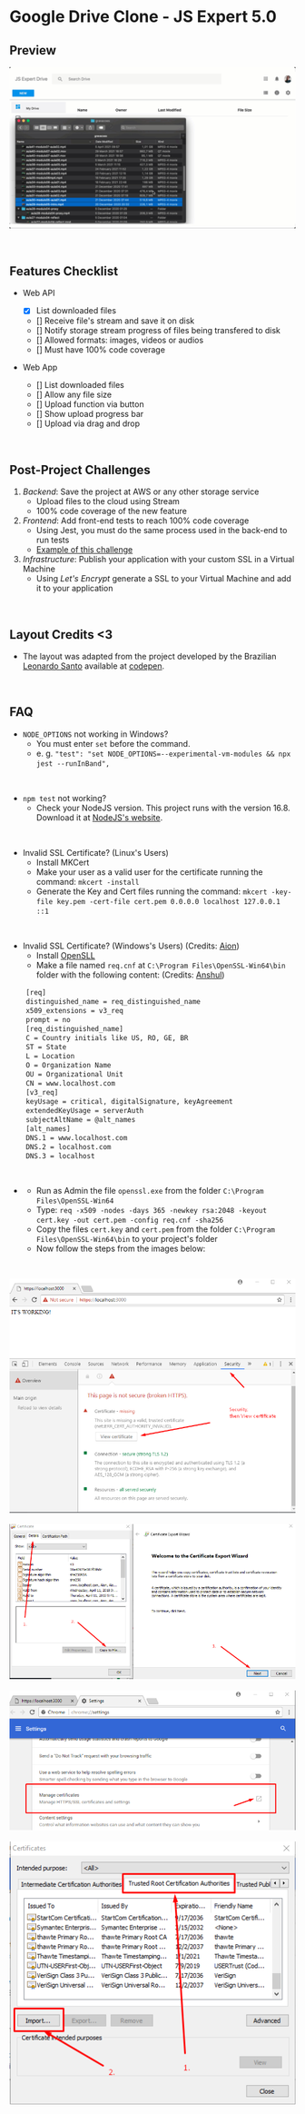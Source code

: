 # Google Drive Clone - JS Expert 5.0

## Preview

![](./assets/demo.gif)

<br>

## Features Checklist

- Web API
    - [x] List downloaded files
    - [] Receive file's stream and save it on disk
    - [] Notify storage stream progress of files being transfered to disk
    - [] Allowed formats: images, videos or audios
    - [] Must have 100% code coverage

- Web App 
    - [] List downloaded files
    - [] Allow any file size
    - [] Upload function via button
    - [] Show upload progress bar
    - [] Upload via drag and drop

<br>

## Post-Project Challenges

1. *Backend*: Save the project at AWS or any other storage service
     - Upload files to the cloud using Stream
     - 100% code coverage of the new feature
2. *Frontend*: Add front-end tests to reach 100% code coverage
    - Using Jest, you must do the same process used in the back-end to run tests
    - [Example of this challenge](https://github.com/ErickWendel/tdd-frontend-example)
3. *Infrastructure*: Publish your application with your custom SSL in a Virtual Machine
    - Using *Let's Encrypt* generate a SSL to your Virtual Machine and add it to your application

<br>

## Layout Credits <3 

- The layout was adapted from the project developed by the Brazilian [Leonardo Santo](https://github.com/leoespsanto) available at [codepen](https://codepen.io/leoespsanto/pen/KZMMKG). 

<br>

## FAQ 
- `NODE_OPTIONS` not working in Windows?
    - You must enter `set` before the command.
    - e. g. `"test": "set NODE_OPTIONS=--experimental-vm-modules && npx jest --runInBand",`

<br>

- `npm test` not working?
    - Check your NodeJS version. This project runs with the version 16.8. Download it at [NodeJS's website](https://nodejs.org).

<br>

- Invalid SSL Certificate? (Linux's Users)
    - Install MKCert
    - Make your user as a valid user for the certificate running the command: `mkcert -install`
    - Generate the Key and Cert files running the command: `mkcert -key-file key.pem -cert-file cert.pem 0.0.0.0 localhost 127.0.0.1 ::1`

<br>

- Invalid SSL Certificate? (Windows's Users) (Credits: [Aion](https://stackoverflow.com/users/5904566/aion))
    - Install [OpenSLL](https://slproweb.com/products/Win32OpenSSL.html)
    - Make a file named `req.cnf` at `C:\Program Files\OpenSSL-Win64\bin` folder with the following content: (Credits: [Anshul](https://stackoverflow.com/users/1768910/anshul ))
```
    [req]
    distinguished_name = req_distinguished_name
    x509_extensions = v3_req
    prompt = no
    [req_distinguished_name]
    C = Country initials like US, RO, GE, BR
    ST = State
    L = Location
    O = Organization Name
    OU = Organizational Unit 
    CN = www.localhost.com
    [v3_req]
    keyUsage = critical, digitalSignature, keyAgreement
    extendedKeyUsage = serverAuth
    subjectAltName = @alt_names
    [alt_names]
    DNS.1 = www.localhost.com
    DNS.2 = localhost.com
    DNS.3 = localhost
```

<br>

-
    - Run as Admin the file `openssl.exe` from the folder `C:\Program Files\OpenSSL-Win64`
    - Type: `req -x509 -nodes -days 365 -newkey rsa:2048 -keyout cert.key -out cert.pem -config req.cnf -sha256`
    - Copy the files `cert.key` and `cert.pem` from the folder `C:\Program Files\OpenSSL-Win64\bin` to your project's folder
    - Now follow the steps from the images below:

<br>

![](./assets/1.png)<br>
<br>
![](./assets/2.png)<br>
<br>
![](./assets/3.png)<br>
<br>
![](./assets/4.png)<br>